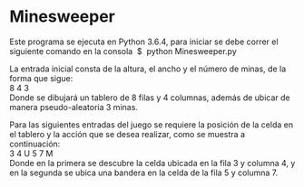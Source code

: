 # Minesweeper

Este programa se ejecuta en Python 3.6.4, para iniciar se debe correr el siguiente comando en la consola  ​ $ ​ python Minesweeper.py ​

La entrada inicial consta de la altura, el ancho y el número de minas, de la forma que sigue: <br/>
8 4 3 <br/>
Donde se dibujará un tablero de 8 filas y 4 columnas, además de ubicar de manera pseudo-aleatoria 3 minas. <br/>

Para las siguientes entradas del juego se requiere la posición de la celda en el tablero y la acción que se desea realizar, como se muestra a continuación: <br/>
3 4 U
5 7 M <br/>
Donde en la primera se descubre la celda ubicada en la fila 3 y columna 4, y en la segunda se ubica una bandera en la celda de la fila 5 y columna 7.

